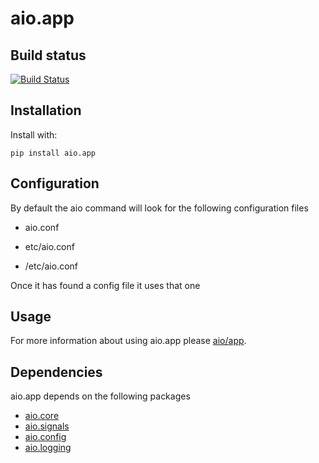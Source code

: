 aio.app
=======

Build status
------------
[![Build Status](https://travis-ci.org/phlax/aio.app.svg?branch=master)](https://travis-ci.org/phlax/aio.app)


Installation
------------
Install with:

``
  pip install aio.app
``

Configuration
-------------
By default the aio command will look for the following configuration files

   - aio.conf
   
   - etc/aio.conf
   
   - /etc/aio.conf

Once it has found a config file it uses that one


Usage
-----
For more information about using aio.app please [aio/app](aio/app).


Dependencies
------------

aio.app depends on the following packages

  - [aio.core](https://github.com/phlax/aio.core)
  - [aio.signals](https://github.com/phlax/aio.signals)
  - [aio.config](https://github.com/phlax/aio.config)  
  - [aio.logging](https://github.com/phlax/aio.logging)
